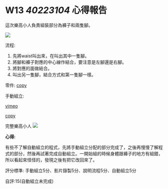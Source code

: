 # W13 _40223104_ 心得報告

這次樂高小人負責組裝部分為褲子和兩隻腳。

![](https://copy.com/OLDL6xOPTMaXpUeC)

流程:

1. 先將waist叫出來，在叫出其中一隻腳。
2. 將腳和褲子對應的中心線作結合，要注意是左腳還是右腳。
3. 將對應的面做結合。
4. 叫出另一隻腳，結合方式和第一隻腳一樣。


零件: [copy](https://copy.com/eTQEU0uhNlkAV6v8)

手動組立:

[vimeo](https://vimeo.com/129510215)

[copy](https://copy.com/byVE1hN9z0qvpVBi)

完整樂高小人
![](https://copy.com/QiyrkUAT7ZHeOkbL)


**心得:**

有些不了解自動組立的程式，先將手動組立分配的部分完成了，之後再慢慢了解程式的部分，然後再試著完成自動組立。一開始組的時候身體跟褲子的地方有組錯，所以看起來怪怪的，發現之後有把它改回來了。

評分標準: 手動組立5分、影片錄製5分、說明流程5分、自動組立5分

自評:15(自動組立未完成)
